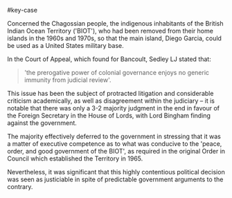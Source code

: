 #key-case 

Concerned the Chagossian people, the indigenous inhabitants of the British Indian Ocean Territory ('BIOT'), who had been removed from their home islands in the 1960s and 1970s, so that the main island, Diego Garcia, could be used as a United States military base.

In the Court of Appeal, which found for Bancoult, Sedley LJ stated that: 
> 'the prerogative power of colonial governance enjoys no generic immunity from judicial review'.

This issue has been the subject of protracted litigation and considerable criticism academically, as well as disagreement within the judiciary – it is notable that there was only a 3-2 majority judgment in the end in favour of the Foreign Secretary in the House of Lords, with Lord Bingham finding against the government.

The majority effectively deferred to the government in stressing that it was a matter of executive competence as to what was conducive to the 'peace, order, and good government of the BIOT', as required in the original Order in Council which established the Territory in 1965.

Nevertheless, it was significant that this highly contentious political decision was seen as justiciable in spite of predictable government arguments to the contrary.